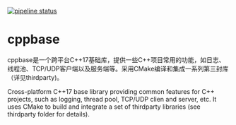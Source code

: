 [![pipeline status](http://192.168.10.1/lidar/cppbase/badges/master/pipeline.svg)](http://192.168.10.1/lidar/cppbase/commits/master)

# cppbase

cppbase是一个跨平台C++17基础库，提供一些C++项目常用的功能，如日志、线程池、TCP/UDP客户端以及服务端等。采用CMake编译和集成一系列第三封库（详见thirdparty)。

Cross-platform C++17 base library providing common features for C++ projects, such as logging, thread pool, TCP/UDP clien and server, etc. It uses CMake to build and integrate a set of thirdparty libraries (see thirdparty folder for details).

